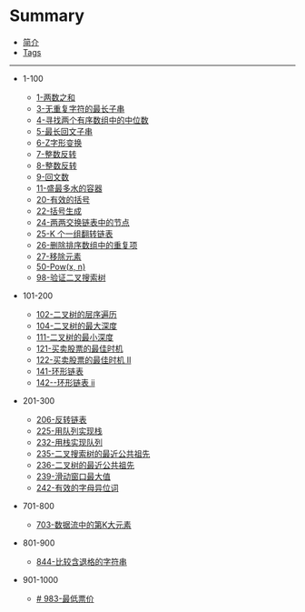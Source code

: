 # Summary

* [简介](README.md)
* [Tags](tags.md)

---

* 1-100
  * [1-两数之和](1-100/1-two-sum.md)
  * [3-无重复字符的最长子串](1-100/3-longest-substring-without-repeating-characters.md)
  * [4-寻找两个有序数组中的中位数](1-100/4-median-of-two-sorted-arrays.md)
  * [5-最长回文子串](1-100/5-longest-palindromic-substring.md)
  * [6-Z字形变换](1-100/6-zigzag-conversion.md)
  * [7-整数反转](1-100/7-reverse-integer.md)
  * [8-整数反转](1-100/8-string-to-integer-atoi.md)
  * [9-回文数](1-100/9-palindrome-number.md)
  * [11-盛最多水的容器](1-100/11-container-with-most-water.md)
  * [20-有效的括号](1-100/20-valid-parentheses.md)
  * [22-括号生成](1-100/22-generate-parentheses.md)
  * [24-两两交换链表中的节点](1-100/24-swap-nodes-in-pairs.md)
  * [25-K 个一组翻转链表](1-100/25-reverse-nodes-in-k-group.md)
  * [26-删除排序数组中的重复项](1-100/26-remove-duplicates-from-sorted-array.md)
  * [27-移除元素](1-100/27-remove-element.md)
  * [50-Pow(x, n)](1-100/50-powx-n.md)
  * [98-验证二叉搜索树](1-100/98-validate-binary-search-tree.md)

* 101-200
  * [102-二叉树的层序遍历](101-200/102-binary-tree-level-order-traversal.md)
  * [104-二叉树的最大深度](101-200/104--maximum-depth-of-binary-tree.md)
  * [111-二叉树的最小深度](101-200/111-minimum-depth-of-binary-tree.md)
  * [121-买卖股票的最佳时机](101-200/121-best-time-to-buy-and-sell-stock.md)
  * [122-买卖股票的最佳时机 II](101-200/122-best-time-to-buy-and-sell-stock-ii.md)
  * [141-环形链表](101-200/141-linked-list-cycle.md)
  * [142--环形链表 ii](101-200/142-linked-list-cycle-ii.md)

* 201-300
  * [206-反转链表](201-300/206-reverse-linked-list.md)
  * [225-用队列实现栈](201-300/225-implement-stack-using-queues.md)
  * [232-用栈实现队列](201-300/232-implement-queue-using-stacks.md)
  * [235-二叉搜索树的最近公共祖先](201-300/235-lowest-common-ancestor-of-a-binary-search-tree.md)
  * [236-二叉树的最近公共祖先](201-300/236-lowest-common-ancestor-of-a-binary-tree.md)
  * [239-滑动窗口最大值](201-300/239-sliding-window-maximum.md)
  * [242-有效的字母异位词](201-300/242-valid-anagram.md)
  
* 701-800
  * [703-数据流中的第K大元素](701-800/703-kth-largest-element-in-a-stream.md)
* 801-900
  * [844-比较含退格的字符串](801-900/844-backspace-string-compare.md)

* 901-1000
  * [# 983-最低票价](901-1000/983-minimum-cost-for-tickets.md)



